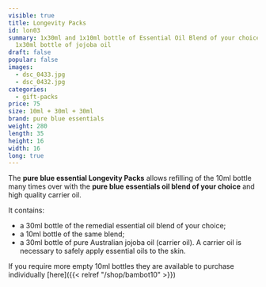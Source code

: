```yaml
---
visible: true
title: Longevity Packs
id: lon03
summary: 1x30ml and 1x10ml bottle of Essential Oil Blend of your choice, plus
  1x30ml bottle of jojoba oil
draft: false
popular: false
images:
  - dsc_0433.jpg
  - dsc_0432.jpg
categories:
  - gift-packs
price: 75
size: 10ml + 30ml + 30ml
brand: pure blue essentials
weight: 280
length: 35
height: 16
width: 16
long: true
---
```

The **pure blue essential Longevity Packs** allows refilling of the 10ml bottle many times over with the **pure blue essentials oil blend of your choice** and high quality carrier oil.

It contains:

- a 30ml bottle of the remedial essential oil blend of your choice;
- a 10ml bottle of the same blend;
- a 30ml bottle of pure Australian jojoba oil (carrier oil). A carrier oil is necessary to safely apply essential oils to the skin.

If you require more empty 10ml bottles they are available to purchase individually [here]({{< relref "/shop/bambot10" >}})
